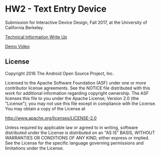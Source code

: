 HW2 - Text Entry Device
=====================================

Submission for Interactive Device Design, Fall 2017, at the University of California Berkeley.

[Technical Information Write Up](https://drive.google.com/a/berkeley.edu/file/d/0B4gFHXEeWkebbFpFYjhFM0o1a2c/view?usp=sharing)

[Demo Video](https://drive.google.com/a/berkeley.edu/file/d/0B4gFHXEeWkebMmRyMGFjbTV2WGs/view?usp=sharing)


License
-------

Copyright 2016 The Android Open Source Project, Inc.

Licensed to the Apache Software Foundation (ASF) under one or more contributor
license agreements.  See the NOTICE file distributed with this work for
additional information regarding copyright ownership.  The ASF licenses this
file to you under the Apache License, Version 2.0 (the "License"); you may not
use this file except in compliance with the License.  You may obtain a copy of
the License at

  http://www.apache.org/licenses/LICENSE-2.0

Unless required by applicable law or agreed to in writing, software
distributed under the License is distributed on an "AS IS" BASIS, WITHOUT
WARRANTIES OR CONDITIONS OF ANY KIND, either express or implied.  See the
License for the specific language governing permissions and limitations under
the License.
